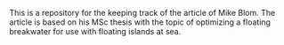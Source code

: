 This is a repository for the keeping track of the article of Mike Blom. The article is based on his
MSc thesis with the topic of optimizing a floating breakwater for use with floating islands at sea.
